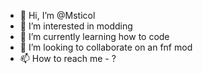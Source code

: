 - 👋 Hi, I’m @Msticol
- 👀 I’m interested in modding
- 🌱 I’m currently learning how to code
- 💞️ I’m looking to collaborate on an fnf mod
- 📫 How to reach me - ?

<!---
Msticol/Msticol is a ✨ special ✨ repository because its `README.md` (this file) appears on your GitHub profile.
You can click the Preview link to take a look at your changes.
--->
